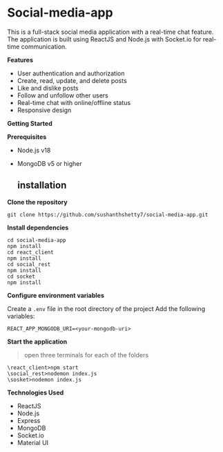 # Social-media-app

This is a full-stack social media application with a real-time chat feature. The application is built using ReactJS and Node.js with Socket.io for real-time communication.

**Features**

- User authentication and authorization
- Create, read, update, and delete posts
- Like and dislike posts
- Follow and unfollow other users
- Real-time chat with online/offline status
- Responsive design

**Getting Started**

**Prerequisites**
- Node.js v18
- MongoDB v5 or higher

  ## installation

**Clone the repository**

```
git clone https://github.com/sushanthshetty7/social-media-app.git
```

**Install dependencies**

```
cd social-media-app
npm install
cd react_client
npm install
cd social_rest
npm install
cd socket
npm install
```

**Configure environment variables**

Create a `.env` file in the root directory of the project
Add the following variables:

```
REACT_APP_MONGODB_URI=<your-mongodb-uri>
```

**Start the application**

> open three terminals for each of the folders

```
\react_client>npm start
\social_rest>nodemon index.js
\sosket>nodemon index.js

```

**Technologies Used**

- ReactJS
- Node.js
- Express
- MongoDB
- Socket.io
- Material UI
